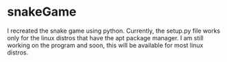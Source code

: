 # snakeGame

I recreated the snake game using python. Currently, the setup.py file works only for the linux distros that have the apt package manager. I am still working on the program and soon, this will be available for most linux distros.
